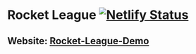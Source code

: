 # Rocket League [![Netlify Status](https://api.netlify.com/api/v1/badges/bf37b738-d95f-4903-b804-4b23830dc929/deploy-status)](https://app.netlify.com/sites/rocket-league-demo/deploys)


## Website: [Rocket-League-Demo](https://rocket-league-demo.netlify.com/)
